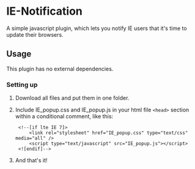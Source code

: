 IE-Notification
===============

A simple javascript plugin, which lets you notify IE users that it's time to update their browsers.

## Usage

This plugin has no external dependencies.

### Setting up

1. Download all files and put them in one folder.
    
2. Include IE_popup.css and IE_popup.js in your html file `<head>` section within a conditional comment, like this:

        <!--[if lte IE 7]>
 	        <link rel="stylesheet" href="IE_popup.css" type="text/css" media="all" />
   	        <script type="text/javascript" src="IE_popup.js"></script>
    	<![endif]-->

3. And that's it!